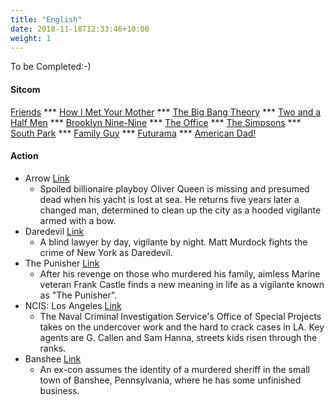 ```yaml
---
title: "English"
date: 2018-11-18T12:33:46+10:00
weight: 1
---
```


To be Completed:-)


#### Sitcom

[Friends](https://www.imdb.com/title/tt0108778/?ref_=fn_al_tt_1) *** [How I Met Your Mother](https://www.imdb.com/title/tt0460649/?ref_=tt_sims_tt_i_1) *** [The Big Bang Theory](https://www.imdb.com/title/tt0898266/?ref_=tt_sims_tt_i_2) *** [Two and a Half Men](https://www.imdb.com/title/tt0369179/?ref_=tt_sims_tt_i_8) *** [Brooklyn Nine-Nine](https://www.imdb.com/title/tt2467372/?ref_=tt_sims_tt_i_5) *** [The Office](https://www.imdb.com/title/tt0386676/?ref_=adv_li_tt) *** [The Simpsons](https://www.imdb.com/title/tt0096697/?ref_=adv_li_tt) *** [South Park](https://www.imdb.com/title/tt0121955/?ref_=adv_li_tt) *** [Family Guy](https://www.imdb.com/title/tt0182576/?ref_=adv_li_tt) *** [Futurama](https://www.imdb.com/title/tt0149460/?ref_=nv_sr_srsg_0) *** [American Dad!](https://www.imdb.com/title/tt0397306/?ref_=tt_sims_tt_i_3)

#### Action

* Arrow [Link](https://www.imdb.com/title/tt2193021/?ref_=fn_al_tt_1)
  - Spoiled billionaire playboy Oliver Queen is missing and presumed dead when his yacht is lost at sea. He returns five years later a changed man, determined to clean up the city as a hooded vigilante armed with a bow.
* Daredevil [Link](https://www.imdb.com/title/tt3322312/?ref_=tt_sims_tt_i_9)
  - A blind lawyer by day, vigilante by night. Matt Murdock fights the crime of New York as Daredevil.
* The Punisher [Link](https://www.imdb.com/title/tt5675620/?ref_=tt_sims_tt_i_12)
  - After his revenge on those who murdered his family, aimless Marine veteran Frank Castle finds a new meaning in life as a vigilante known as "The Punisher".
* NCIS: Los Angeles [Link](https://www.imdb.com/title/tt1378167/?ref_=adv_li_tt)
  - The Naval Criminal Investigation Service's Office of Special Projects takes on the undercover work and the hard to crack cases in LA. Key agents are G. Callen and Sam Hanna, streets kids risen through the ranks.
* Banshee [Link](https://www.imdb.com/title/tt2017109/?ref_=adv_li_tt)
  - An ex-con assumes the identity of a murdered sheriff in the small town of Banshee, Pennsylvania, where he has some unfinished business.



